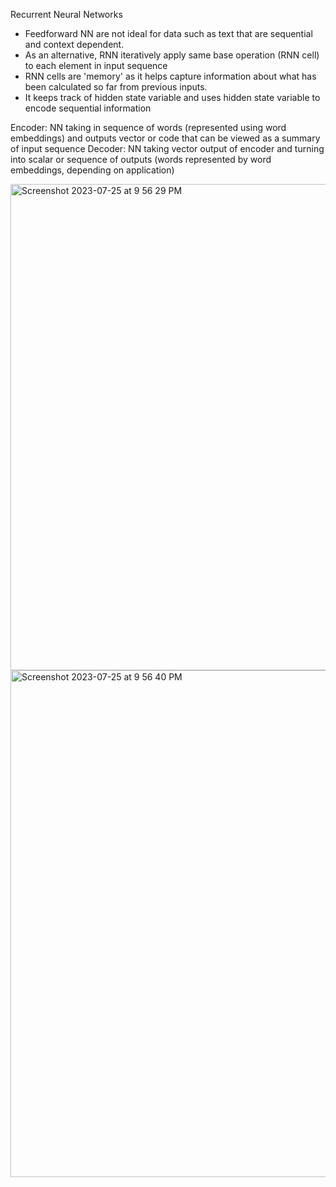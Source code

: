 Recurrent Neural Networks 
- Feedforward NN are not ideal for data such as text that are sequential and context dependent.
- As an alternative, RNN iteratively apply same base operation (RNN cell) to each element in input sequence
- RNN cells are 'memory' as it helps capture information about what has been calculated so far from previous inputs.
- It keeps track of hidden state variable and uses hidden state variable to encode sequential information 

Encoder: NN taking in sequence of words (represented using word embeddings) and outputs vector or code that can be viewed as a summary of input sequence
Decoder: NN taking vector output of encoder and turning into scalar or sequence of outputs (words represented by word embeddings, depending on application)

<img width="778" alt="Screenshot 2023-07-25 at 9 56 29 PM" src="https://github.com/michellekimgit/BreakThroughAI_note/assets/94397733/bdf38181-ce91-4def-9117-0fe4a65b8631">

<img width="811" alt="Screenshot 2023-07-25 at 9 56 40 PM" src="https://github.com/michellekimgit/BreakThroughAI_note/assets/94397733/12f5ef3d-6886-4903-a39a-55dd2174eafa">
